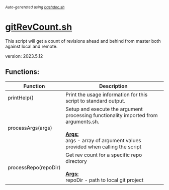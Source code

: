 <small><i>Auto-generated using [bashdoc.sh](https://github.com/alejandro-godinez/UsefulScripts/blob/trunk/bashdoc/bashdoc.sh)</i></small>
# [gitRevCount.sh](../gitRevCount.sh)

 This script will get a count of revisions ahead and behind from master both
 against local and remote.
 
 version: 2023.5.12


## Functions:
| Function | Description |
|----------|-------------|
| printHelp() | Print the usage information for this script to standard output.   |
| processArgs(args) | Setup and execute the argument processing functionality imported from arguments.sh.    <br><br><u><b>Args:</b></u><br>args - array of argument values provided when calling the script  <br> |
| processRepo(repoDir) | Get rev count for a specific repo directory    <br><br><u><b>Args:</b></u><br>repoDir - path to local git project  <br> |
